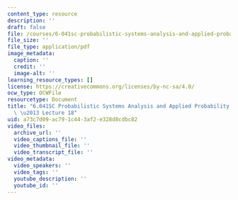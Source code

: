 ```yaml
---
content_type: resource
description: ''
draft: false
file: /courses/6-041sc-probabilistic-systems-analysis-and-applied-probability-fall-2013/a73c7d09ac791c443af2e328d8cdbc82_MIT6_041SCF13_lec18_300k.mp4.pdf
file_size: ''
file_type: application/pdf
image_metadata:
  caption: ''
  credit: ''
  image-alt: ''
learning_resource_types: []
license: https://creativecommons.org/licenses/by-nc-sa/4.0/
ocw_type: OCWFile
resourcetype: Document
title: "6.041SC Probabilistic Systems Analysis and Applied Probability, Fall 2013Transcript\
  \ \u2013 Lecture 18"
uid: a73c7d09-ac79-1c44-3af2-e328d8cdbc82
video_files:
  archive_url: ''
  video_captions_file: ''
  video_thumbnail_file: ''
  video_transcript_file: ''
video_metadata:
  video_speakers: ''
  video_tags: ''
  youtube_description: ''
  youtube_id: ''
---
```


